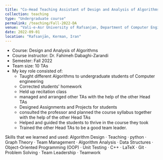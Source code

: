```yaml
---
title: "Co-Head Teaching Assistant of Design and Analysis of Algorithms course"
collection: teaching
type: "Undergraduate course"
permalink: /teaching/Fall-2022-DA
venue: "Vali-e-Asr University of Rafsanjan, Department of Computer Engineering"
date: 2022-09-01
location: "Rafsanjān, Kerman, Iran"
---
```


- Course: Design and Analysis of Algorithms
- Course instructor: Dr. Fahimeh Dabaghi-Zarandi
- Semester: Fall 2022
- Team size: 10 TAs
- My key role consisted of:
  - Taught different Algorithms to undergraduate students of Computer engineering
  - Corrected students' homework
  - Held up recitation class
  - managed and arranged other TAs with the help of the other Head TAs
  - Designed Assignments and Projects for students
  - consulted the professor and planned the course syllabus together with the help of the other Head TAs
  - Helped and guided the students to thrive in the course they took
  - Trained the other Head TAs to be a good team leader.

Skills that we learned and used: Algorithm Design · Teaching · python · Graph Theory · Team Management · Algorithm Analysis · Data Structures · Object-Oriented Programming (OOP) · Unit Testing · C++ · LaTeX · Git · Problem Solving · Team Leadership · Teamwork

<!-- ## More Info:
[Github Page](https://github.com/VRU-CE/Design_and_Analysis_of_Algorithms-4002) -->
